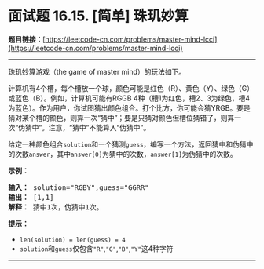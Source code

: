 # 面试题 16.15. [简单] 珠玑妙算

**题目链接：**[https://leetcode-cn.com/problems/master-mind-lcci](https://leetcode-cn.com/problems/master-mind-lcci)

---

<div class="content__1Y2H">
 <div class="notranslate">
  <p>珠玑妙算游戏（the game of master mind）的玩法如下。</p> 
  <p>计算机有4个槽，每个槽放一个球，颜色可能是红色（R）、黄色（Y）、绿色（G）或蓝色（B）。例如，计算机可能有RGGB 4种（槽1为红色，槽2、3为绿色，槽4为蓝色）。作为用户，你试图猜出颜色组合。打个比方，你可能会猜YRGB。要是猜对某个槽的颜色，则算一次“猜中”；要是只猜对颜色但槽位猜错了，则算一次“伪猜中”。注意，“猜中”不能算入“伪猜中”。</p> 
  <p>给定一种颜色组合<code>solution</code>和一个猜测<code>guess</code>，编写一个方法，返回猜中和伪猜中的次数<code>answer</code>，其中<code>answer[0]</code>为猜中的次数，<code>answer[1]</code>为伪猜中的次数。</p> 
  <p><strong>示例：</strong></p> 
  <pre class="language-text"><strong>输入：</strong> solution="RGBY",guess="GGRR"
<strong>输出：</strong> [1,1]
<strong>解释：</strong> 猜中1次，伪猜中1次。
</pre> 
  <p><strong>提示：</strong></p> 
  <ul> 
   <li><code>len(solution) = len(guess) = 4</code></li> 
   <li><code>solution</code>和<code>guess</code>仅包含<code>"R"</code>,<code>"G"</code>,<code>"B"</code>,<code>"Y"</code>这4种字符</li> 
  </ul> 
 </div>
</div>

---

```

```